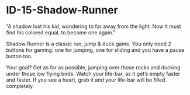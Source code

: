 # ID-15-Shadow-Runner
“A shadow lost his kid, wondering to far away from the light. Now it must find his colored equal, to become one again.”

Shadow Runner is a classic run, jump & duck game. You only need 2 buttons for gaming: one for jumping, one for sliding and you have a pause button too.

Your goal? Get as far as possible, jumping over those rocks and ducking under those low flying birds. Watch your life-bar, as it get’s empty faster and faster. If you see a heart, grab it and your life-bar will be filled completely.